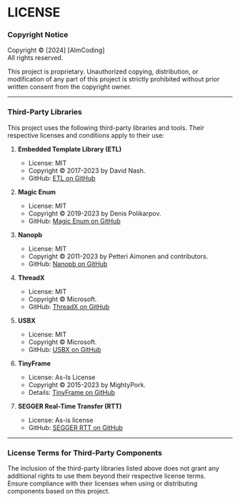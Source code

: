 # LICENSE

### Copyright Notice
Copyright © [2024] [AlmCoding]  
All rights reserved.  

This project is proprietary. Unauthorized copying, distribution, or modification of any part of this project is strictly prohibited without prior written consent from the copyright owner.

---

### Third-Party Libraries
This project uses the following third-party libraries and tools. Their respective licenses and conditions apply to their use:

1. **Embedded Template Library (ETL)**  
   - License: MIT  
   - Copyright © 2017-2023 by David Nash.  
   - GitHub: [ETL on GitHub](https://github.com/ETLCPP/etl)

2. **Magic Enum**  
   - License: MIT  
   - Copyright © 2019-2023 by Denis Polikarpov.  
   - GitHub: [Magic Enum on GitHub](https://github.com/Neargye/magic_enum)

3. **Nanopb**  
   - License: MIT  
   - Copyright © 2011-2023 by Petteri Aimonen and contributors.  
   - GitHub: [Nanopb on GitHub](https://github.com/nanopb/nanopb)

4. **ThreadX**  
   - License: MIT  
   - Copyright © Microsoft.  
   - GitHub: [ThreadX on GitHub](https://github.com/eclipse-threadx/threadx)

5. **USBX**  
   - License: MIT  
   - Copyright © Microsoft.  
   - GitHub: [USBX on GitHub](https://github.com/azure-rtos/usbx)

6. **TinyFrame**
   - License: As-Is License
   - Copyright © 2015-2023 by MightyPork.
   - Details: [TinyFrame on GitHub](https://github.com/MightyPork/TinyFrame)

7. **SEGGER Real-Time Transfer (RTT)**  
   - License: As-is license  
   - GitHub: [SEGGER RTT on GitHub](https://github.com/SEGGER/SEGGER_RTT)

---

### License Terms for Third-Party Components
The inclusion of the third-party libraries listed above does not grant any additional rights to use them beyond their respective license terms.  
Ensure compliance with their licenses when using or distributing components based on this project.
